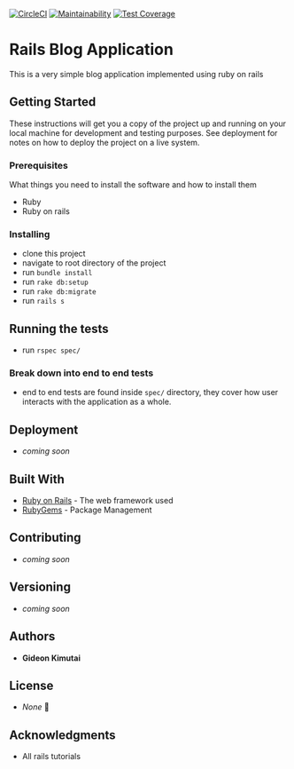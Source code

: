 [![CircleCI](https://circleci.com/gh/gr1d99/rails-blog/tree/develop.svg?style=svg)](https://circleci.com/gh/gr1d99/rails-blog/tree/develop) [![Maintainability](https://api.codeclimate.com/v1/badges/fb0238df1a389c98d6da/maintainability)](https://codeclimate.com/github/gr1d99/rails-blog/maintainability) [![Test Coverage](https://api.codeclimate.com/v1/badges/fb0238df1a389c98d6da/test_coverage)](https://codeclimate.com/github/gr1d99/rails-blog/test_coverage)

# Rails Blog Application

This is a very simple blog application implemented using ruby on rails

## Getting Started

These instructions will get you a copy of the project up and running on your local machine for development and testing purposes. See deployment for notes on how to deploy the project on a live system.

### Prerequisites

What things you need to install the software and how to install them

- Ruby
- Ruby on rails

### Installing

- clone this project
- navigate to root directory of the project
- run `bundle install`
- run `rake db:setup`
- run `rake db:migrate`
- run `rails s`

## Running the tests

- run `rspec spec/`

### Break down into end to end tests

- end to end tests are found inside `spec/` directory, they cover how user interacts with the application as a whole.

## Deployment

- _coming soon_

## Built With

* [Ruby on Rails](https://rubyonrails.org/) - The web framework used
* [RubyGems](https://rubygems.org/) - Package Management

## Contributing

- _coming soon_

## Versioning

- _coming soon_

## Authors

* **Gideon Kimutai**


## License

- _None_ :eyes:

## Acknowledgments

* All rails tutorials
